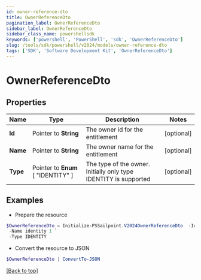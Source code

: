 ```yaml
---
id: owner-reference-dto
title: OwnerReferenceDto
pagination_label: OwnerReferenceDto
sidebar_label: OwnerReferenceDto
sidebar_class_name: powershellsdk
keywords: ['powershell', 'PowerShell', 'sdk', 'OwnerReferenceDto'] 
slug: /tools/sdk/powershell/v2024/models/owner-reference-dto
tags: ['SDK', 'Software Development Kit', 'OwnerReferenceDto']
---
```



# OwnerReferenceDto

## Properties

Name | Type | Description | Notes
------------ | ------------- | ------------- | -------------
**Id** |  Pointer to **String** | The owner id for the entitlement | [optional] 
**Name** |  Pointer to **String** | The owner name for the entitlement | [optional] 
**Type** |  Pointer to  **Enum** [  "IDENTITY" ] | The type of the owner. Initially only type IDENTITY is supported | [optional] 

## Examples

- Prepare the resource
```powershell
$OwnerReferenceDto = Initialize-PSSailpoint.V2024OwnerReferenceDto  -Id 2a2fdacca5e345f18bf7970cfbb8fec2 `
 -Name identity 1 `
 -Type IDENTITY
```

- Convert the resource to JSON
```powershell
$OwnerReferenceDto | ConvertTo-JSON
```


[[Back to top]](#) 

